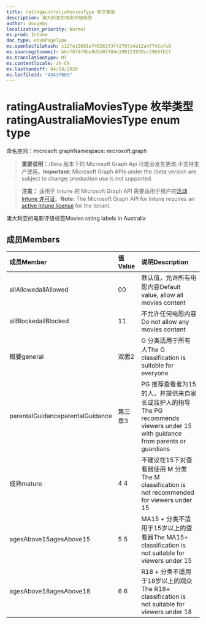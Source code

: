 ```yaml
---
title: ratingAustraliaMoviesType 枚举类型
description: 澳大利亚的电影评级标签
author: dougeby
localization_priority: Normal
ms.prod: Intune
doc_type: enumPageType
ms.openlocfilehash: c12fe15691e740263f3f42707a4a12a47743afc6
ms.sourcegitcommit: bbcf074f0be9d5e02f84c290122850cc5968fb1f
ms.translationtype: MT
ms.contentlocale: zh-CN
ms.lasthandoff: 04/14/2020
ms.locfileid: "43437003"
---
```

# <a name="ratingaustraliamoviestype-enum-type"></a><span data-ttu-id="bfc97-103">ratingAustraliaMoviesType 枚举类型</span><span class="sxs-lookup"><span data-stu-id="bfc97-103">ratingAustraliaMoviesType enum type</span></span>

<span data-ttu-id="bfc97-104">命名空间：microsoft.graph</span><span class="sxs-lookup"><span data-stu-id="bfc97-104">Namespace: microsoft.graph</span></span>

> <span data-ttu-id="bfc97-105">**重要说明：**/Beta 版本下的 Microsoft Graph Api 可能会发生更改;不支持生产使用。</span><span class="sxs-lookup"><span data-stu-id="bfc97-105">**Important:** Microsoft Graph APIs under the /beta version are subject to change; production use is not supported.</span></span>

> <span data-ttu-id="bfc97-106">**注意：** 适用于 Intune 的 Microsoft Graph API 需要适用于租户的[活动 Intune 许可证](https://go.microsoft.com/fwlink/?linkid=839381)。</span><span class="sxs-lookup"><span data-stu-id="bfc97-106">**Note:** The Microsoft Graph API for Intune requires an [active Intune license](https://go.microsoft.com/fwlink/?linkid=839381) for the tenant.</span></span>

<span data-ttu-id="bfc97-107">澳大利亚的电影评级标签</span><span class="sxs-lookup"><span data-stu-id="bfc97-107">Movies rating labels in Australia</span></span>

## <a name="members"></a><span data-ttu-id="bfc97-108">成员</span><span class="sxs-lookup"><span data-stu-id="bfc97-108">Members</span></span>
|<span data-ttu-id="bfc97-109">成员</span><span class="sxs-lookup"><span data-stu-id="bfc97-109">Member</span></span>|<span data-ttu-id="bfc97-110">值</span><span class="sxs-lookup"><span data-stu-id="bfc97-110">Value</span></span>|<span data-ttu-id="bfc97-111">说明</span><span class="sxs-lookup"><span data-stu-id="bfc97-111">Description</span></span>|
|:---|:---|:---|
|<span data-ttu-id="bfc97-112">allAllowed</span><span class="sxs-lookup"><span data-stu-id="bfc97-112">allAllowed</span></span>|<span data-ttu-id="bfc97-113">0</span><span class="sxs-lookup"><span data-stu-id="bfc97-113">0</span></span>|<span data-ttu-id="bfc97-114">默认值，允许所有电影内容</span><span class="sxs-lookup"><span data-stu-id="bfc97-114">Default value, allow all movies content</span></span>|
|<span data-ttu-id="bfc97-115">allBlocked</span><span class="sxs-lookup"><span data-stu-id="bfc97-115">allBlocked</span></span>|<span data-ttu-id="bfc97-116">1</span><span class="sxs-lookup"><span data-stu-id="bfc97-116">1</span></span>|<span data-ttu-id="bfc97-117">不允许任何电影内容</span><span class="sxs-lookup"><span data-stu-id="bfc97-117">Do not allow any movies content</span></span>|
|<span data-ttu-id="bfc97-118">概要</span><span class="sxs-lookup"><span data-stu-id="bfc97-118">general</span></span>|<span data-ttu-id="bfc97-119">双面</span><span class="sxs-lookup"><span data-stu-id="bfc97-119">2</span></span>|<span data-ttu-id="bfc97-120">G 分类适用于所有人</span><span class="sxs-lookup"><span data-stu-id="bfc97-120">The G classification is suitable for everyone</span></span>|
|<span data-ttu-id="bfc97-121">parentalGuidance</span><span class="sxs-lookup"><span data-stu-id="bfc97-121">parentalGuidance</span></span>|<span data-ttu-id="bfc97-122">第三章</span><span class="sxs-lookup"><span data-stu-id="bfc97-122">3</span></span>|<span data-ttu-id="bfc97-123">PG 推荐查看者为15的人，并提供来自家长或监护人的指导</span><span class="sxs-lookup"><span data-stu-id="bfc97-123">The PG recommends viewers under 15 with guidance from parents or guardians</span></span>|
|<span data-ttu-id="bfc97-124">成熟</span><span class="sxs-lookup"><span data-stu-id="bfc97-124">mature</span></span>|<span data-ttu-id="bfc97-125">4 </span><span class="sxs-lookup"><span data-stu-id="bfc97-125">4</span></span>|<span data-ttu-id="bfc97-126">不建议在15下对查看器使用 M 分类</span><span class="sxs-lookup"><span data-stu-id="bfc97-126">The M classification is not recommended for viewers under 15</span></span>|
|<span data-ttu-id="bfc97-127">agesAbove15</span><span class="sxs-lookup"><span data-stu-id="bfc97-127">agesAbove15</span></span>|<span data-ttu-id="bfc97-128">5 </span><span class="sxs-lookup"><span data-stu-id="bfc97-128">5</span></span>|<span data-ttu-id="bfc97-129">MA15 + 分类不适用于15岁以上的查看器</span><span class="sxs-lookup"><span data-stu-id="bfc97-129">The MA15+ classification is not suitable for viewers under 15</span></span>|
|<span data-ttu-id="bfc97-130">agesAbove18</span><span class="sxs-lookup"><span data-stu-id="bfc97-130">agesAbove18</span></span>|<span data-ttu-id="bfc97-131">6 </span><span class="sxs-lookup"><span data-stu-id="bfc97-131">6</span></span>|<span data-ttu-id="bfc97-132">R18 + 分类不适用于18岁以上的观众</span><span class="sxs-lookup"><span data-stu-id="bfc97-132">The R18+ classification is not suitable for viewers under 18</span></span>|



